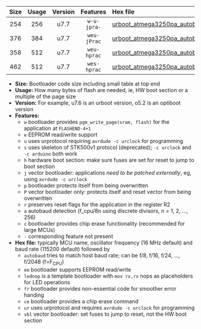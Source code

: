 |Size|Usage|Version|Features|Hex file|
|:-:|:-:|:-:|:-:|:--|
|254|256|u7.7|`w-u-jpra-`|[urboot_atmega3250pa_autobaud_lednop_ur_vbl.hex](https://raw.githubusercontent.com/stefanrueger/urboot.hex/main/mcus/atmega3250pa/autobaud/urboot_atmega3250pa_autobaud_lednop_ur_vbl.hex)|
|376|384|u7.7|`weu-jPrac`|[urboot_atmega3250pa_autobaud_ee_lednop_fr_ce_ur_vbl.hex](https://raw.githubusercontent.com/stefanrueger/urboot.hex/main/mcus/atmega3250pa/autobaud/urboot_atmega3250pa_autobaud_ee_lednop_fr_ce_ur_vbl.hex)|
|358|512|u7.7|`weu-hprac`|[urboot_atmega3250pa_autobaud_ee_lednop_fr_ce_ur.hex](https://raw.githubusercontent.com/stefanrueger/urboot.hex/main/mcus/atmega3250pa/autobaud/urboot_atmega3250pa_autobaud_ee_lednop_fr_ce_ur.hex)|
|462|512|u7.7|`wes-hprac`|[urboot_atmega3250pa_autobaud_ee_lednop_fr_ce.hex](https://raw.githubusercontent.com/stefanrueger/urboot.hex/main/mcus/atmega3250pa/autobaud/urboot_atmega3250pa_autobaud_ee_lednop_fr_ce.hex)|

- **Size:** Bootloader code size including small table at top end
- **Usage:** How many bytes of flash are needed, ie, HW boot section or a multiple of the page size
- **Version:** For example, u7.6 is an urboot version, o5.2 is an optiboot version
- **Features:**
  + `w` bootloader provides `pgm_write_page(sram, flash)` for the application at `FLASHEND-4+1`
  + `e` EEPROM read/write support
  + `u` uses urprotocol requiring `avrdude -c urclock` for programming
  + `s` uses skeleton of STK500v1 protocol (deprecated); `-c urclock` and `-c arduino` both work
  + `h` hardware boot section: make sure fuses are set for reset to jump to boot section
  + `j` vector bootloader: applications *need to be patched externally*, eg, using `avrdude -c urclock`
  + `p` bootloader protects itself from being overwritten
  + `P` vector bootloader only: protects itself and reset vector from being overwritten
  + `r` preserves reset flags for the application in the register R2
  + `a` autobaud detection (f_cpu/8n using discrete divisors, n = 1, 2, ..., 256)
  + `c` bootloader provides chip erase functionality (recommended for large MCUs)
  + `-` corresponding feature not present
- **Hex file:** typically MCU name, oscillator frequency (16 MHz default) and baud rate (115200 default) followed by
  + `autobaud` tries to match host baud rate; can be f/8, f/16, f/24, ..., f/2048 (f=F<sub>CPU</sub>)
  + `ee` bootloader supports EEPROM read/write
  + `lednop` is a template bootloader with `mov rx,rx` nops as placeholders for LED operations
  + `fr` bootloader provides non-essential code for smoother error handing
  + `ce` bootloader provides a chip erase command
  + `ur` uses urprotocol and requires `avrdude -c urclock` for programming
  + `vbl` vector bootloader: set fuses to jump to reset, not the HW boot section
